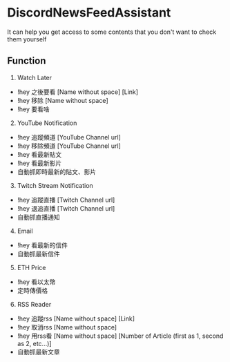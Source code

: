 # DiscordNewsFeedAssistant
It can help you get access to some contents that you don't want to check them yourself

## Function
1. Watch Later
- !hey 之後要看 [Name without space] [Link]
- !hey 移除 [Name without space]
- !hey 要看啥
2. YouTube Notification
- !hey 追蹤頻道 [YouTube Channel url]
- !hey 移除頻道 [YouTube Channel url]
- !hey 看最新貼文
- !hey 看最新影片
- 自動抓即時最新的貼文、影片
3. Twitch Stream Notification
- !hey 追蹤直播 [Twitch Channel url]
- !hey 退追直播 [Twitch Channel url]
- 自動抓直播通知
4. Email
- !hey 看最新的信件
- 自動抓最新信件
5. ETH Price
- !hey 看以太幣
- 定時傳價格
6. RSS Reader
- !hey 追蹤rss [Name without space] [Link]
- !hey 取消rss [Name without space]
- !hey 用rss看 [Name without space] [Number of Article (first as 1, second as 2, etc...)]
- 自動抓最新文章